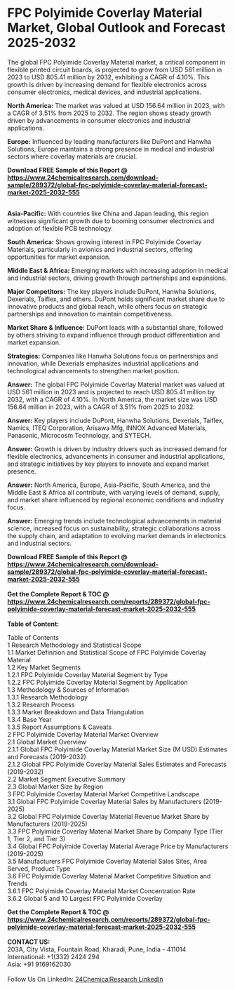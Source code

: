 <h1>FPC Polyimide Coverlay Material Market, Global Outlook and Forecast 2025-2032</h1><p>The global FPC Polyimide Coverlay Material market, a critical component in flexible printed circuit boards, is projected to grow from USD 561 million in 2023 to USD 805.41 million by 2032, exhibiting a CAGR of 4.10%. This growth is driven by increasing demand for flexible electronics across consumer electronics, medical devices, and industrial applications.</p><p><strong>North America:</strong> The market was valued at USD 156.64 million in 2023, with a CAGR of 3.51% from 2025 to 2032. The region shows steady growth driven by advancements in consumer electronics and industrial applications.</p><p><strong>Europe:</strong> Influenced by leading manufacturers like DuPont and Hanwha Solutions, Europe maintains a strong presence in medical and industrial sectors where coverlay materials are crucial.</p><div><b>Download FREE Sample of this Report @ 
            <a href="https://www.24chemicalresearch.com/download-sample/289372/global-fpc-polyimide-coverlay-material-forecast-market-2025-2032-555">
            https://www.24chemicalresearch.com/download-sample/289372/global-fpc-polyimide-coverlay-material-forecast-market-2025-2032-555</a></b></div><br><p><strong>Asia-Pacific:</strong> With countries like China and Japan leading, this region witnesses significant growth due to booming consumer electronics and adoption of flexible PCB technology.</p><p><strong>South America:</strong> Shows growing interest in FPC Polyimide Coverlay Materials, particularly in avionics and industrial sectors, offering opportunities for market expansion.</p><p><strong>Middle East &amp; Africa:</strong> Emerging markets with increasing adoption in medical and industrial sectors, driving growth through partnerships and expansions.</p><p><strong>Major Competitors:</strong> The key players include DuPont, Hanwha Solutions, Dexerials, Taiflex, and others. DuPont holds significant market share due to innovative products and global reach, while others focus on strategic partnerships and innovation to maintain competitiveness.</p><p><strong>Market Share &amp; Influence:</strong> DuPont leads with a substantial share, followed by others striving to expand influence through product differentiation and market expansion.</p><p><strong>Strategies:</strong> Companies like Hanwha Solutions focus on partnerships and innovation, while Dexerials emphasizes industrial applications and technological advancements to strengthen market position.</p><p><strong>Answer:</strong> The global FPC Polyimide Coverlay Material market was valued at USD 561 million in 2023 and is projected to reach USD 805.41 million by 2032, with a CAGR of 4.10%. In North America, the market size was USD 156.64 million in 2023, with a CAGR of 3.51% from 2025 to 2032.</p><p><strong>Answer:</strong> Key players include DuPont, Hanwha Solutions, Dexerials, Taiflex, Namics, ITEQ Corporation, Arisawa Mfg, INNOX Advanced Materials, Panasonic, Microcosm Technology, and SYTECH.</p><p><strong>Answer:</strong> Growth is driven by industry drivers such as increased demand for flexible electronics, advancements in consumer and industrial applications, and strategic initiatives by key players to innovate and expand market presence.</p><p><strong>Answer:</strong> North America, Europe, Asia-Pacific, South America, and the Middle East &amp; Africa all contribute, with varying levels of demand, supply, and market share influenced by regional economic conditions and industry focus.</p><p><strong>Answer:</strong> Emerging trends include technological advancements in material science, increased focus on sustainability, strategic collaborations across the supply chain, and adaptation to evolving market demands in electronics and industrial sectors.</p><div><b>Download FREE Sample of this Report @ 
            <a href="https://www.24chemicalresearch.com/download-sample/289372/global-fpc-polyimide-coverlay-material-forecast-market-2025-2032-555">
            https://www.24chemicalresearch.com/download-sample/289372/global-fpc-polyimide-coverlay-material-forecast-market-2025-2032-555</a></b></div><br><div><b>Get the Complete Report & TOC @ 
            <a href="https://www.24chemicalresearch.com/reports/289372/global-fpc-polyimide-coverlay-material-forecast-market-2025-2032-555">
            https://www.24chemicalresearch.com/reports/289372/global-fpc-polyimide-coverlay-material-forecast-market-2025-2032-555</a></b></div><br>
            <b>Table of Content:</b><p>Table of Contents<br />
1 Research Methodology and Statistical Scope<br />
1.1 Market Definition and Statistical Scope of FPC Polyimide Coverlay Material<br />
1.2 Key Market Segments<br />
1.2.1 FPC Polyimide Coverlay Material Segment by Type<br />
1.2.2 FPC Polyimide Coverlay Material Segment by Application<br />
1.3 Methodology & Sources of Information<br />
1.3.1 Research Methodology<br />
1.3.2 Research Process<br />
1.3.3 Market Breakdown and Data Triangulation<br />
1.3.4 Base Year<br />
1.3.5 Report Assumptions & Caveats<br />
2 FPC Polyimide Coverlay Material Market Overview<br />
2.1 Global Market Overview<br />
2.1.1 Global FPC Polyimide Coverlay Material Market Size (M USD) Estimates and Forecasts (2019-2032)<br />
2.1.2 Global FPC Polyimide Coverlay Material Sales Estimates and Forecasts (2019-2032)<br />
2.2 Market Segment Executive Summary<br />
2.3 Global Market Size by Region<br />
3 FPC Polyimide Coverlay Material Market Competitive Landscape<br />
3.1 Global FPC Polyimide Coverlay Material Sales by Manufacturers (2019-2025)<br />
3.2 Global FPC Polyimide Coverlay Material Revenue Market Share by Manufacturers (2019-2025)<br />
3.3 FPC Polyimide Coverlay Material Market Share by Company Type (Tier 1, Tier 2, and Tier 3)<br />
3.4 Global FPC Polyimide Coverlay Material Average Price by Manufacturers (2019-2025)<br />
3.5 Manufacturers FPC Polyimide Coverlay Material Sales Sites, Area Served, Product Type<br />
3.6 FPC Polyimide Coverlay Material Market Competitive Situation and Trends<br />
3.6.1 FPC Polyimide Coverlay Material Market Concentration Rate<br />
3.6.2 Global 5 and 10 Largest FPC Polyimide Coverlay </p><div><b>Get the Complete Report & TOC @ 
            <a href="https://www.24chemicalresearch.com/reports/289372/global-fpc-polyimide-coverlay-material-forecast-market-2025-2032-555">
            https://www.24chemicalresearch.com/reports/289372/global-fpc-polyimide-coverlay-material-forecast-market-2025-2032-555</a></b></div><br><b>CONTACT US:</b><br>
            203A, City Vista, Fountain Road, Kharadi, Pune, India - 411014<br>
            International: +1(332) 2424 294<br>
            Asia: +91 9169162030 <br><br>
            Follow Us On LinkedIn: <a href="https://www.linkedin.com/company/24chemicalresearch/">24ChemicalResearch LinkedIn</a>